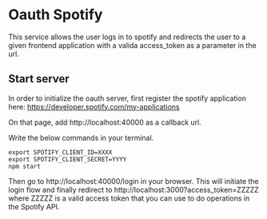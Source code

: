# Oauth Spotify
This service allows the user logs in to spotify and redirects the user to a given frontend application with a valida access_token as a parameter in the url.

## Start server
In order to initialize the oauth server, first register the spotify application here:
https://developer.spotify.com/my-applications

On that page, add http://localhost:40000 as a callback url.

Write the below commands in your terminal.

```
export SPOTIFY_CLIENT_ID=XXXX
export SPOTIFY_CLIENT_SECRET=YYYY
npm start
```

Then go to http://localhost:40000/login in your browser. This will initiate the login flow and finally redirect to http://localhost:3000?access_token=ZZZZZ where ZZZZZ is a valid access token that you can use to do operations in the Spotify API.

